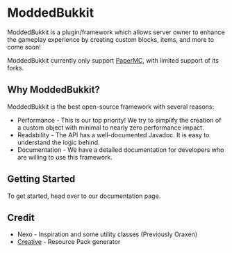 # ModdedBukkit
ModdedBukkit is a plugin/framework which allows server owner to enhance the gameplay experience by creating custom blocks, items, and more to come soon!

ModdedBukkit currently only support [PaperMC](https://papermc.io/), with limited support of its forks.

## Why ModdedBukkit?
ModdedBukkit is the best open-source framework with several reasons:

- Performance - This is our top priority! We try to simplify the creation of a custom object with minimal to nearly zero performance impact.
- Readability - The API has a well-documented Javadoc. It is easy to understand the logic behind.
- Documentation - We have a detailed documentation for developers who are willing to use this framework.

## Getting Started
To get started, head over to our documentation page.

## Credit

- Nexo - Inspiration and some utility classes (Previously Oraxen)
- [Creative](https://github.com/unnamed/creative) - Resource Pack generator
